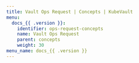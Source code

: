 ```yaml
---
title: Vault Ops Request | Concepts | KubeVault
menu:
  docs_{{ .version }}:
    identifier: ops-request-concepts
    name: Vault Ops Request
    parent: concepts
    weight: 30
menu_name: docs_{{ .version }}
---
```

